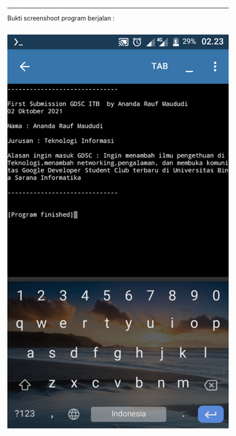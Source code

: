 -----------------------------------------------------------------
Bukti screenshoot program berjalan :

![alt text](https://raw.githubusercontent.com/AnandaRauf/Git-Introduction/master/Ananda%20Rauf%20Maududi_Universitas%20Bina%20Sarana%20Informatika/Ss.png)
-----------------------------------------------------------------


